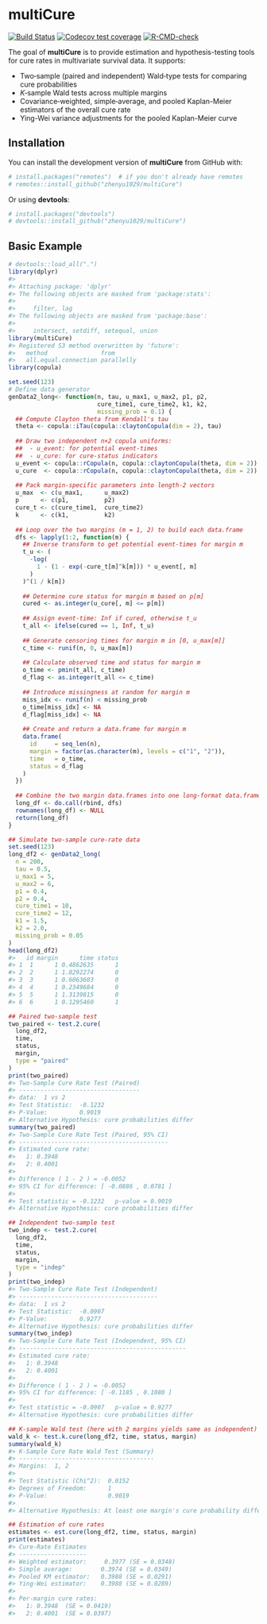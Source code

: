 
<!-- README.md is generated from README.Rmd. Please edit that file -->

# multiCure

[![Build
Status](https://github.com/zhenyu1029/multiCure/workflows/R-CMD-check/badge.svg)](https://github.com/zhenyu1029/multiCure/actions)
[![Codecov test
coverage](https://codecov.io/gh/zhenyu1029/multiCure/branch/main/graph/badge.svg)](https://codecov.io/gh/zhenyu1029/multiCure?branch=main)
[![R-CMD-check](https://github.com/zhenyu1029/multiCure/actions/workflows/R-CMD-check.yaml/badge.svg)](https://github.com/zhenyu1029/multiCure/actions/workflows/R-CMD-check.yaml)

The goal of **multiCure** is to provide estimation and
hypothesis-testing tools for cure rates in multivariate survival data.
It supports:

- Two‐sample (paired and independent) Wald‐type tests for comparing cure
  probabilities  
- $K$‐sample Wald tests across multiple margins  
- Covariance‐weighted, simple‐average, and pooled Kaplan-Meier
  estimators of the overall cure rate  
- Ying-Wei variance adjustments for the pooled Kaplan-Meier curve

## Installation

You can install the development version of **multiCure** from GitHub
with:

``` r
# install.packages("remotes")  # if you don't already have remotes
# remotes::install_github("zhenyu1029/multiCure")
```

Or using **devtools**:

``` r
# install.packages("devtools")
# devtools::install_github("zhenyu1029/multiCure")
```

## Basic Example

``` r
# devtools::load_all(".")
library(dplyr)
#> 
#> Attaching package: 'dplyr'
#> The following objects are masked from 'package:stats':
#> 
#>     filter, lag
#> The following objects are masked from 'package:base':
#> 
#>     intersect, setdiff, setequal, union
library(multiCure)
#> Registered S3 method overwritten by 'future':
#>   method               from      
#>   all.equal.connection parallelly
library(copula)

set.seed(123)
# Define data generator
genData2_long<- function(n, tau, u_max1, u_max2, p1, p2, 
                         cure_time1, cure_time2, k1, k2, 
                         missing_prob = 0.1) {
  ## Compute Clayton theta from Kendall's tau
  theta <- copula::iTau(copula::claytonCopula(dim = 2), tau)
  
  ## Draw two independent n×2 copula uniforms:
  ##  - u_event: for potential event-times
  ##  - u_cure: for cure-status indicators
  u_event <- copula::rCopula(n, copula::claytonCopula(theta, dim = 2))
  u_cure  <- copula::rCopula(n, copula::claytonCopula(theta, dim = 2))
  
  ## Pack margin-specific parameters into length-2 vectors
  u_max  <- c(u_max1,      u_max2)
  p      <- c(p1,          p2)
  cure_t <- c(cure_time1,  cure_time2)
  k      <- c(k1,          k2)
  
  ## Loop over the two margins (m = 1, 2) to build each data.frame
  dfs <- lapply(1:2, function(m) {
    ## Inverse transform to get potential event-times for margin m
    t_u <- (
      -log(
        1 - (1 - exp(-cure_t[m]^k[m])) * u_event[, m]
      )
    )^(1 / k[m])
    
    ## Determine cure status for margin m based on p[m]
    cured <- as.integer(u_cure[, m] <= p[m])
    
    ## Assign event-time: Inf if cured, otherwise t_u
    t_all <- ifelse(cured == 1, Inf, t_u)
    
    ## Generate censoring times for margin m in [0, u_max[m]]
    c_time <- runif(n, 0, u_max[m])
    
    ## Calculate observed time and status for margin m
    o_time <- pmin(t_all, c_time)
    d_flag <- as.integer(t_all <= c_time)
    
    ## Introduce missingness at random for margin m
    miss_idx <- runif(n) < missing_prob
    o_time[miss_idx] <- NA
    d_flag[miss_idx] <- NA
    
    ## Create and return a data.frame for margin m
    data.frame(
      id     = seq_len(n),
      margin = factor(as.character(m), levels = c("1", "2")),
      time   = o_time,
      status = d_flag
    )
  })
  
  ## Combine the two margin data.frames into one long-format data.frame
  long_df <- do.call(rbind, dfs)
  rownames(long_df) <- NULL
  return(long_df)
}

## Simulate two‐sample cure‐rate data
set.seed(123)
long_df2 <- genData2_long(
  n = 200,
  tau = 0.5,
  u_max1 = 5,
  u_max2 = 6,
  p1 = 0.4,
  p2 = 0.4,
  cure_time1 = 10,
  cure_time2 = 12,
  k1 = 1.5,
  k2 = 2.0,
  missing_prob = 0.05
)
head(long_df2)
#>   id margin      time status
#> 1  1      1 0.4862635      1
#> 2  2      1 1.8292274      0
#> 3  3      1 0.6063603      0
#> 4  4      1 0.2349684      0
#> 5  5      1 1.3139815      0
#> 6  6      1 0.1295460      1

## Paired two‐sample test
two_paired <- test.2.cure(
  long_df2,
  time,
  status,
  margin,
  type = "paired"
)
print(two_paired)
#> Two-Sample Cure Rate Test (Paired) 
#> ----------------------------------
#> data:  1 vs 2
#> Test Statistic:  -0.1232
#> P-Value:         0.9019
#> Alternative Hypothesis: cure probabilities differ
summary(two_paired)
#> Two-Sample Cure Rate Test (Paired, 95% CI) 
#> ------------------------------------------
#> Estimated cure rate:
#>   1: 0.3948
#>   2: 0.4001
#> 
#> Difference ( 1 - 2 ) = -0.0052
#> 95% CI for difference: [ -0.0886 , 0.0781 ]
#> 
#> Test statistic = -0.1232   p-value = 0.9019
#> Alternative Hypothesis: cure probabilities differ

## Independent two‐sample test
two_indep <- test.2.cure(
  long_df2,
  time,
  status,
  margin,
  type = "indep"
)
print(two_indep)
#> Two-Sample Cure Rate Test (Independent) 
#> ---------------------------------------
#> data:  1 vs 2
#> Test Statistic:  -0.0907
#> P-Value:         0.9277
#> Alternative Hypothesis: cure probabilities differ
summary(two_indep)
#> Two-Sample Cure Rate Test (Independent, 95% CI) 
#> -----------------------------------------------
#> Estimated cure rate:
#>   1: 0.3948
#>   2: 0.4001
#> 
#> Difference ( 1 - 2 ) = -0.0052
#> 95% CI for difference: [ -0.1185 , 0.1080 ]
#> 
#> Test statistic = -0.0907   p-value = 0.9277
#> Alternative Hypothesis: cure probabilities differ

## K‐sample Wald test (here with 2 margins yields same as independent)
wald_k <- test.k.cure(long_df2, time, status, margin)
summary(wald_k)
#> K-Sample Cure Rate Wald Test (Summary) 
#> --------------------------------------
#> Margins:  1, 2 
#> 
#> Test Statistic (Chi^2):  0.0152
#> Degrees of Freedom:      1
#> P-Value:                 0.9019
#> 
#> Alternative Hypothesis: At least one margin's cure probability differs.

## Estimation of cure rates
estimates <- est.cure(long_df2, time, status, margin)
print(estimates)
#> Cure-Rate Estimates 
#> -------------------
#> Weighted estimator:     0.3977 (SE = 0.0348)
#> Simple average:        0.3974 (SE = 0.0349)
#> Pooled KM estimator:   0.3988 (SE = 0.0291)
#> Ying-Wei estimator:    0.3988 (SE = 0.0289)
#> 
#> Per-margin cure rates:
#>   1: 0.3948  (SE = 0.0419)
#>   2: 0.4001  (SE = 0.0397)
```
